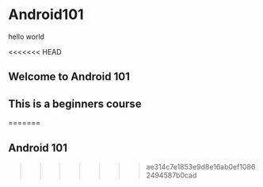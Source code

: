 # Android101
hello world

<<<<<<< HEAD
## Welcome to Android 101
## This is a beginners course
=======
## Android 101
>>>>>>> ae314c7e1853e9d8e16ab0ef10862494587b0cad
